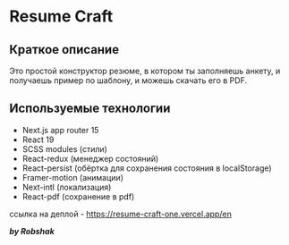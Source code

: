 # Resume Craft
## Краткое описание
Это простой конструктор резюме, в котором ты заполняешь анкету, и получаешь пример по шаблону, и можешь скачать его в PDF.
## Используемые технологии
+ Next.js app router 15
+ React 19
+ SCSS modules (стили)
+ React-redux (менеджер состояний)
+ React-persist (обёртка для сохранения состояния в localStorage)
+ Framer-motion (анимации)
+ Next-intl (локализация)
+ React-pdf (сохранение в pdf)

ссылка на деплой - https://resume-craft-one.vercel.app/en

***by Robshak***
